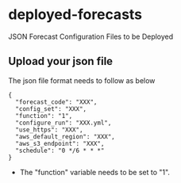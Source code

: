 # deployed-forecasts
JSON Forecast Configuration Files to be Deployed

## Upload your json file ##

The json file format needs to follow as below
```json=
{
  "forecast_code": "XXX",
  "config_set": "XXX",
  "function": "1",
  "configure_run": "XXX.yml",
  "use_https": "XXX",
  "aws_default_region": "XXX",
  "aws_s3_endpoint": "XXX",
  "schedule": "0 */6 * * *"
}
```
* The "function" variable needs to be set to "1".
